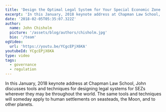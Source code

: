 ```yaml
---
title: 'Design the Optimal Legal System for Your Special Economic Zone (SEZ)'
excerpt: 'In this January, 2018 keynote address at Chapman Law School, John discusses tools and techniques for designing legal systems for SEZs wherever they may be throughout the world.  The same tools and techniques will someday apply to human settlements on seasteads, the Moon, and to other planets. '
date: '2018-02-05T05:35:07.322Z'
author:
  name: John Chisholm
  picture: '/assets/blog/authors/chisholm.jpg'
  bio: '/team'
ogVideo:
  url: 'https://youtu.be/YCgcEPjX6KA'
youtubeId: YCgcEPjX6KA
type: video
tags: 
  - governance
  - regulation
---
```


In this January, 2018 keynote address at Chapman Law School, John discusses tools and techniques for designing legal systems for SEZs wherever they may be throughout the world.  The same tools and techniques will someday apply to human settlements on seasteads, the Moon, and to other planets. 